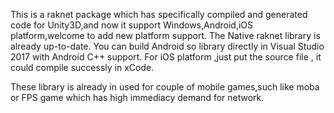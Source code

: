 This is a raknet package which has  specifically compiled and generated code for Unity3D,and now it support Windows,Android,iOS platform,welcome to add new platform support.
The Native raknet library is already up-to-date.
You can build Android so library directly in Visual Studio 2017 with Android C++ support.
For iOS platform ,just put the source file , it could compile successly in xCode.

These library is already in used for couple of mobile games,such like moba or FPS game which has high immediacy demand for network.

